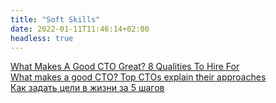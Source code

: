 ```yaml
---
title: "Soft Skills"
date: 2022-01-11T11:46:14+02:00
headless: true
---
```


[What Makes A Good CTO Great? 8 Qualities To Hire For](https://www.forbes.com/sites/theyec/2015/08/28/what-makes-a-good-cto-great-8-qualities-to-hire-for/?sh=3d47325e4b03) \
[What makes a good CTO? Top CTOs explain their approaches](https://jaxenter.com/what-makes-a-good-cto-8-top-ctos-tell-us-their-approaches-122353.html) \
[Как задать цели в жизни за 5 шагов](https://vc.ru/life/19529-memus-goals)